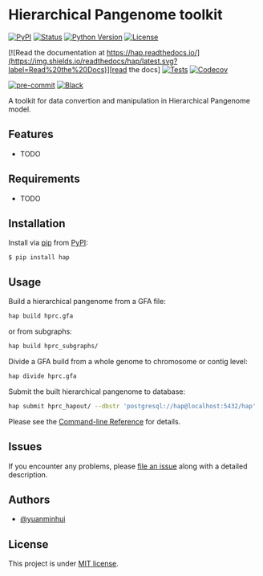 # Hierarchical Pangenome toolkit


[![PyPI](https://img.shields.io/pypi/v/hap.svg)][pypi_]
[![Status](https://img.shields.io/pypi/status/hap.svg)][status]
[![Python Version](https://img.shields.io/pypi/pyversions/hap)][python version]
[![License](https://img.shields.io/pypi/l/hap)][license]

[![Read the documentation at https://hap.readthedocs.io/](https://img.shields.io/readthedocs/hap/latest.svg?label=Read%20the%20Docs)][read the docs]
[![Tests](https://github.com/yuanminhui/hap/workflows/Tests/badge.svg)][tests]
[![Codecov](https://codecov.io/gh/yuanminhui/hap/branch/main/graph/badge.svg)][codecov]

[![pre-commit](https://img.shields.io/badge/pre--commit-enabled-brightgreen?logo=pre-commit&logoColor=white)][pre-commit]
[![Black](https://img.shields.io/badge/code%20style-black-000000.svg)][black]


A toolkit for data convertion and manipulation in Hierarchical Pangenome model.


## Features

- TODO


## Requirements

- TODO


## Installation

Install via [pip] from [PyPI]:

```console
$ pip install hap
```


## Usage

Build a hierarchical pangenome from a GFA file:

```bash
hap build hprc.gfa
```

or from subgraphs:

```bash
hap build hprc_subgraphs/
```

Divide a GFA build from a whole genome to chromosome or contig level:

```bash
hap divide hprc.gfa
```

Submit the built hierarchical pangenome to database:

```bash
hap submit hprc_hapout/ --dbstr 'postgresql://hap@localhost:5432/hap'
```

Please see the [Command-line Reference] for details.


## Issues

If you encounter any problems,
please [file an issue] along with a detailed description.


## Authors

- [@yuanminhui](https://www.github.com/yuanminhui)


## License

This project is under [MIT license][license].


<!--Links-->

<!--badges-->
[pypi_]: https://pypi.org/project/hap/
[status]: https://pypi.org/project/hap/
[python version]: https://pypi.org/project/hap
[read the docs]: https://hap.readthedocs.io/
[tests]: https://github.com/yuanminhui/hap/actions?workflow=Tests
[codecov]: https://app.codecov.io/gh/yuanminhui/hap
[pre-commit]: https://github.com/pre-commit/pre-commit
[black]: https://github.com/psf/black

[pypi]: https://pypi.org/
[file an issue]: https://github.com/yuanminhui/hap/issues
[pip]: https://pip.pypa.io/

<!-- github-only -->
[license]: https://github.com/yuanminhui/hap/blob/main/LICENSE
[command-line reference]: https://hap.readthedocs.io/en/latest/usage.html